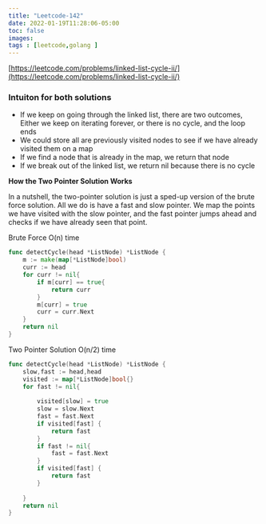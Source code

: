 ```yaml
---
title: "Leetcode-142"
date: 2022-01-19T11:28:06-05:00
toc: false
images:
tags : [leetcode,golang ]
---
```


[https://leetcode.com/problems/linked-list-cycle-ii/](https://leetcode.com/problems/linked-list-cycle-ii/)
### **Intuiton for both solutions**
* If we keep on going through the linked list, there are two outcomes, Either we keep on iterating forever, or there is no cycle, and the loop ends
* We could store all are previously visited nodes to see if we have already visited them on a map
* If we find a node that is already in the map, we return that node
* If we break out of the linked list, we return nil because there is no cycle


**How the Two Pointer Solution Works**

In a nutshell, the two-pointer solution is just a sped-up version of the brute force solution. All we do is have a fast and slow pointer. We map the points we have visited with the slow pointer, and the fast pointer jumps ahead and checks if we have already seen that point.

Brute Force O(n) time
``` go 
func detectCycle(head *ListNode) *ListNode {
    m := make(map[*ListNode]bool)
    curr := head
    for curr != nil{
        if m[curr] == true{
            return curr
        }
        m[curr] = true
        curr = curr.Next
    }
    return nil
}
```

Two Pointer Solution O(n/2) time
``` go
func detectCycle(head *ListNode) *ListNode {
    slow,fast := head,head
    visited := map[*ListNode]bool{}
    for fast != nil{
        
        visited[slow] = true
        slow = slow.Next
        fast = fast.Next
        if visited[fast] {
            return fast
        }
        if fast != nil{
            fast = fast.Next
        }
        if visited[fast] {
            return fast
        }
        
    }
    return nil
}
```


